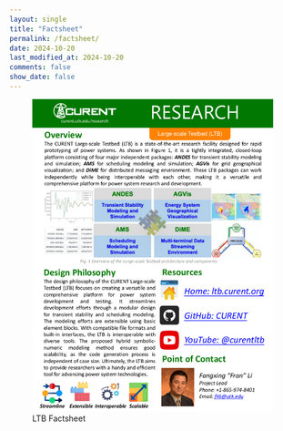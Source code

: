 ```yaml
---
layout: single
title: "Factsheet"
permalink: /factsheet/
date: 2024-10-20
last_modified_at: 2024-10-20
comments: false
show_date: false
---
```

<figure>
  <img src="/assets/images/Factsheet.png" alt="factsheet">
  <figcaption>LTB Factsheet</figcaption>
</figure>
